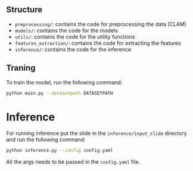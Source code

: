 ## Structure
- `preprocessing/`: contains the code for preprocessing the data (CLAM)
- `models/`: contains the code for the models
- `utils/`: contains the code for the utility functions
- `features_extraction/`: contains the code for extracting the features
- `inference/`: contains the code for the inference


## Traning
To train the model, run the following command:
```bash
python main.py --datasetpath DATASETPATH
```

# Inference

For running inference put the slide in the `inference/input_slide` directory and run the following command:

```bash
python inference.py --config config.yaml
```

All the args needs to be passed in the `config.yaml` file.
